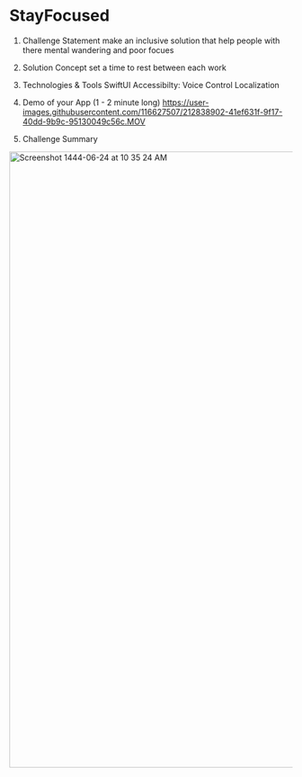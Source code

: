 # StayFocused

1. Challenge Statement
make an inclusive solution that help people with there mental wandering and poor focues

1. Solution Concept
set a time to rest between each work

2. Technologies & Tools
SwiftUI
Accessibilty: Voice Control
Localization

3. Demo of your App (1 - 2 minute long)
https://user-images.githubusercontent.com/116627507/212838902-41ef631f-9f17-40dd-9b9c-95130049c56c.MOV

4. Challenge Summary
<img width="1096" alt="Screenshot 1444-06-24 at 10 35 24 AM" src="https://user-images.githubusercontent.com/116627507/212836998-1c5e6e55-7f18-455e-b6f5-b16190830ef3.png">




